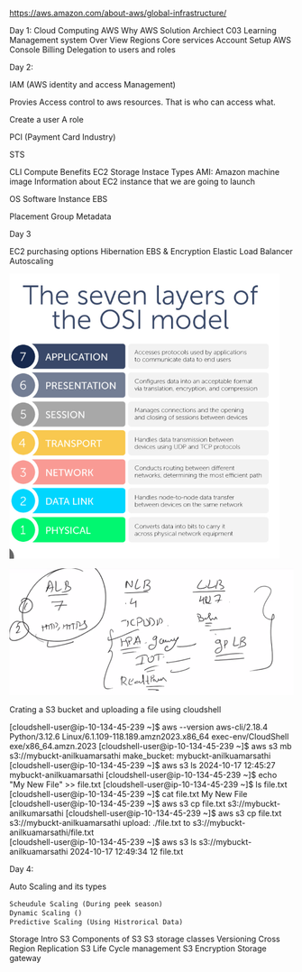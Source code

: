 https://aws.amazon.com/about-aws/global-infrastructure/

Day 1:
Cloud Computing
AWS
Why AWS
Solution Archiect C03
Learning Management system
Over View
Regions
Core services 
Account Setup
AWS Console
Billing
Delegation to users and roles

Day 2:

IAM (AWS identity and access Management)

Provies Access control to aws resources. That is who can access what.

Create a user
A role

PCI (Payment Card Industry)

STS


CLI
Compute
Benefits
EC2 Storage
Instace Types
AMI: Amazon machine image 
Information about EC2 instance that we are going to launch

OS
Software
Instance
EBS

Placement Group
Metadata


Day 3

EC2 purchasing options
Hibernation
EBS & Encryption
Elastic Load Balancer
Autoscaling


![alt text](image-1.png)

![alt text](image-2.png)




Crating a S3 bucket and uploading a file using cloudshell

[cloudshell-user@ip-10-134-45-239 ~]$ aws --version
aws-cli/2.18.4 Python/3.12.6 Linux/6.1.109-118.189.amzn2023.x86_64 exec-env/CloudShell exe/x86_64.amzn.2023
[cloudshell-user@ip-10-134-45-239 ~]$ aws s3 mb s3://mybuckt-anilkuamarsathi
make_bucket: mybuckt-anilkuamarsathi
[cloudshell-user@ip-10-134-45-239 ~]$ aws s3 ls
2024-10-17 12:45:27 mybuckt-anilkuamarsathi
[cloudshell-user@ip-10-134-45-239 ~]$ echo "My New File" >> file.txt
[cloudshell-user@ip-10-134-45-239 ~]$ ls
file.txt
[cloudshell-user@ip-10-134-45-239 ~]$ cat file.txt
My New File
[cloudshell-user@ip-10-134-45-239 ~]$ aws s3 cp file.txt s3://mybuckt-anilkumarsathi
[cloudshell-user@ip-10-134-45-239 ~]$ aws s3 cp file.txt s3://mybuckt-anilkuamarsathi
upload: ./file.txt to s3://mybuckt-anilkuamarsathi/file.txt       
[cloudshell-user@ip-10-134-45-239 ~]$ aws s3 ls s3://mybuckt-anilkuamarsathi
2024-10-17 12:49:34         12 file.txt


Day 4:

Auto Scaling and its types

    Scheudule Scaling (During peek season)
    Dynamic Scaling ()
    Predictive Scaling (Using Histrorical Data)

Storage
Intro S3
Components of S3
S3 storage classes
Versioning
Cross Region Replication
S3 Life Cycle management
S3 Encryption
Storage gateway




